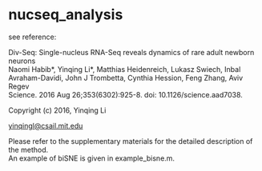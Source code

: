 # nucseq_analysis

see reference:

Div-Seq: Single-nucleus RNA-Seq reveals dynamics of rare adult newborn neurons  
Naomi Habib\*, Yinqing Li\*, Matthias Heidenreich, Lukasz Swiech, Inbal Avraham-Davidi, John J Trombetta, Cynthia Hession, Feng Zhang, Aviv Regev  
Science. 2016 Aug 26;353(6302):925-8. doi: 10.1126/science.aad7038.

Copyright (c) 2016, Yinqing Li

yinqingl@csail.mit.edu

Please refer to the supplementary materials for the detailed description of the method.  
An example of biSNE is given in example_bisne.m.
